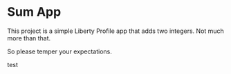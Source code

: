# Sum App

This project is a simple Liberty Profile app that adds two integers.  Not much more than that.

So please temper your expectations.

test

